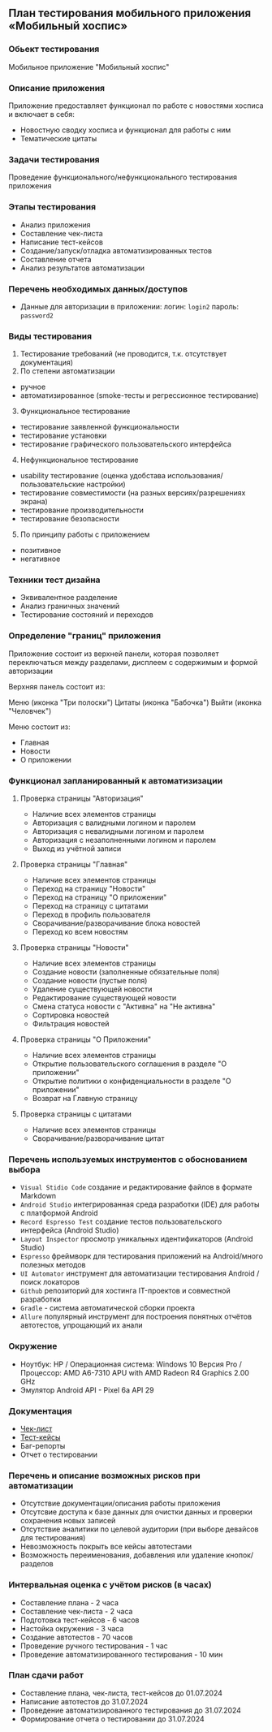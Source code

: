 ## План тестирования мобильного приложения «Мобильный хоспис»

### Обьект тестирования

Мобильное приложение "Мобильный хоспис"

### Описание приложения

Приложение предоставляет функционал по работе с новостями хосписа и включает в себя:

- Новостную сводку хосписа и функционал для работы с ним
- Тематические цитаты

### Задачи тестирования

Проведение функционального/нефункционального тестирования приложения

### Этапы тестирования

- Анализ приложения
- Составление чек-листа
- Написание тест-кейсов
- Создание/запуск/отладка автоматизированных тестов
- Составление отчета
- Анализ результатов автоматизации

### Перечень необходимых данных/доступов

- Данные для авторизации в приложении:
  логин: `login2`
  пароль: `password2`

### Виды тестирования

1. Тестирование требований (не проводится, т.к. отсутствует документация)
2. По степени автоматизации

- ручное
- автоматизированное (smoke-тесты и регрессионное тестирование)

3. Функциональное тестирование

- тестирование заявленной функциональности
- тестирование установки
- тестирование графического пользовательского интерфейса

4. Нефункциональное тестирование

- usability тестирование (оценка удобстава использования/пользовательские настройки)
- тестирование совместимости (на разных версиях/разрешениях экрана)
- тестирование производительности
- тестирование безопасности

5. По принципу работы с приложением

- позитивное
- негативное

### Техники тест дизайна

- Эквивалентное разделение
- Анализ граничных значений
- Тестирование состояний и переходов

### Определение "границ" приложения

Приложение состоит из верхней панели, которая позволяет переключаться между разделами, дисплеем с содержимым и формой авторизации

Верхняя панель состоит из:

Меню (иконка "Три полоски")
Цитаты (иконка "Бабочка")
Выйти (иконка "Человчек")

Меню состоит из:

- Главная
- Новости
- О приложении

### Функционал запланированный к автоматизизации

1. Проверка страницы "Авторизация"

   - Наличие всех элементов страницы
   - Авторизация с валидными логином и паролем
   - Авторизация с невалидными логином и паролем
   - Авторизация с незаполненными логином и паролем
   - Выход из учётной записи

2. Проверка страницы "Главная"

   - Наличие всех элементов страницы
   - Переход на страницу "Новости"
   - Переход на страницу "О приложении"
   - Переход на страницу с цитатами
   - Переход в профиль пользователя
   - Сворачивание/разворачивание блока новостей
   - Переход ко всем новостям

3. Проверка страницы "Новости"

   - Наличие всех элементов страницы
   - Создание новости (заполненные обязательные поля)
   - Создание новости (пустые поля)
   - Удаление существующей новости
   - Редактирование существующей новости
   - Смена статуса новости с "Активна" на "Не активна"
   - Сортировка новостей
   - Фильтрация новостей

4. Проверка страницы "О Приложении"

   - Наличие всех элементов страницы
   - Открытие пользовательского соглашения в разделе "О приложении"
   - Открытие политики о конфиденциальности в разделе "О приложении"
   - Возврат на Главную страницу

5. Проверка страницы с цитатами
   - Наличие всех элементов страницы
   - Сворачивание/разворачивание цитат


### Перечень используемых инструментов с обоснованием выбора

- `Visual Stidio Code` создание и редактирование файлов в формате Markdown
- `Android Studio` интегрированная среда разработки (IDE) для работы с платформой Android
- `Record Espresso Test` создание тестов пользовательского интерфейса (Android Studio)
- `Layout Inspector` просмотр уникальных идентификаторов (Android Studio)
- `Espresso` фреймворк для тестирования приложений на Android/много полезных методов
- `UI Automator` инструмент для автоматизации тестирования Android / поиск локаторов
- `Github` репозиторий для хостинга IT-проектов и совместной разработки
- `Gradle` - система автоматической сборки проекта
- `Allure` популярный инструмент для построения понятных отчётов автотестов, упрощающий их анали

### Окружение

- Ноутбук: HP / Операционная система: Windows 10 Версия Pro / Процессор: AMD A6-7310 APU with AMD Radeon R4 Graphics 2.00 GHz
- Эмулятор Android API - Pixel 6a API 29

### Документация

- [Чек-лист]()
- [Тест-кейсы]()
- Баг-репорты
- Отчет о тестировании

### Перечень и описание возможных рисков при автоматизации

- Отсутствие документации/описания работы приложения
- Отсутсвие доступа к базе данных для очистки данных и проверки сохранения новых записей
- Отсутствие аналитики по целевой аудитории (при выборе девайсов для тестирования)
- Невозможность покрыть все кейсы автотестами
- Возможность переименования, добавления или удаление кнопок/разделов


### Интервальная оценка с учётом рисков (в часах)

- Составление плана - 2 часа
- Составление чек-листа - 2 часа
- Подготовка тест-кейсов - 6 часов
- Настойка окружения - 3 часа
- Создание автотестов - 70 часов
- Проведение ручного тестирования - 1 час
- Проведение автоматизированного тестирования - 10 мин

### План сдачи работ

- Составление плана, чек-листа, тест-кейсов до 01.07.2024
- Написание автотестов до 31.07.2024
- Проведение автоматизированного тестирования до 31.07.2024
- Формирование отчета о тестировании до 31.07.2024